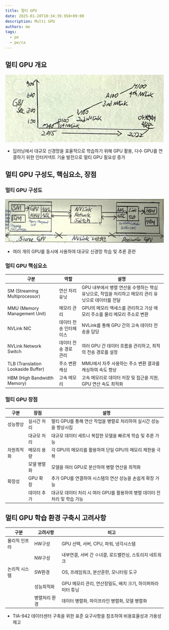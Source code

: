 ```yaml
---
title: 멀티 GPU
date: 2025-01-28T10:34:39.958+09:00
description: Multi GPU
authors: me
tags:
  - pe
  - pe/ca
---
```


## 멀티 GPU 개요

![multi gpu trends](./assets/multi-gpu-trends.jpg)

- 딥러닝에서 대규모 신경망을 효율적으로 학습하기 위해 GPU 활용, 다수 GPU를 연결하기 위한 인터커넥트 기술 발전으로 멀티 GPU 필요성 증가

## 멀티 GPU 구성도, 핵심요소, 장점

### 멀티 GPU 구성도

![multi gpu](./assets/multi-gpu.jpg)

- 여러 개의 GPU를 동시에 사용하여 대규모 신경망 학습 및 추론 훈련

### 멀티 GPU 핵심요소

| 구분 | 역할 | 설명 |
|---|---|---|
| SM (Streaming Multiprocessor) | 연산 처리 유닛 | GPU 내부에서 병렬 연산을 수행하는 핵심 유닛으로, 작업을 처리하고 메모리 관리 유닛으로 데이터를 전달 |
| MMU (Memory Management Unit) | 메모리 관리 | GPU의 메모리 액세스를 관리하고 가상 메모리 주소를 물리 메모리 주소로 변환 |
| NVLink NIC | 데이터 전송 인터페이스 | NVLink를 통해 GPU 간의 고속 데이터 전송을 담당 |
| NVLink Network Switch | 데이터 전송 경로 관리 | 여러 GPU 간 데이터 흐름을 관리하고, 최적의 전송 경로를 설정 |
| TLB (Translation Lookaside Buffer) | 주소 변환 캐싱 | MMU에서 자주 사용하는 주소 변환 결과를 캐싱하여 속도 향상 |
| HBM (High Bandwidth Memory) | 고속 메모리 | 고속 메모리로 데이터 저장 및 접근을 지원, GPU 연산 속도 최적화 |

### 멀티 GPU 장점

| 구분 | 장점 | 설명 |
| --- | --- | --- |
| 성능향상 | 실시간 처리 | 멀티 GPU를 통해 연산 작업을 병렬로 처리하여 실시간 성능을 향상시킴 |
| | 대규모 처리 | 대규모 데이터 세트나 복잡한 모델을 빠르게 학습 및 추론 가능 |
| 자원최적화 | 메모리 용량 | 각 GPU의 메모리를 활용하여 단일 GPU의 메모리 제한을 극복 |
| | 모델 병렬화 | 모델을 여러 GPU로 분산하여 병렬 연산을 최적화 |
| 확장성 | GPU 확장 | 추가 GPU를 연결하여 시스템의 연산 성능을 손쉽게 확장 가능 |
| | 데이터 추가 | 대규모 데이터 처리 시 여러 GPU를 활용하여 병렬 데이터 전처리 및 학습 가능 |

## 멀티 GPU 학습 환경 구축시 고려사항

| 구분 | 고려사항 | 비고 |
| --- | --- | --- |
| 물리적 인프라 | HW구성 | GPU 선택, 서버, CPU, 파워, 냉각시스템 |
| | NW구성 | 내부연결, 서버 간 ㅇ녀결, 로드밸런싱, 스토리지 네트워크 |
| 논리적 시스템 | SW환경 | OS, 프레임워크, 분산훈련, 모니터링 도구 |
| | 성능최적화 | GPU 메모리 관리, 연산정밀도, 배치 크기, 하이퍼파라미터 튜닝 |
| | 병렬처리 환경 | 데이터 병렬화, 파이프라인 병렬화, 모델 병렬화 |

- TIA-942 데이터센터 구축을 위한 표준 요구사항을 참조하여 비용효율성과 가용성 제고
